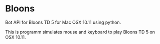 # Bloons
Bot API for Bloons TD 5 for Mac OSX 10.11 using python.

This is programm simulates mouse and keyboard to play Bloons TD 5 on OSX 10.11.
